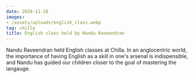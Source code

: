 ```yaml
---
date: 2020-11-18
images:
- /assets/uploads/english_class.webp
tag: chilla
title: English class held by Nandu Raveendran
---
```


Nandu Raveendran held English classes at Chilla. In an anglocentric world, 
the importance of having English as a skill in one's arsenal is indispensible,
and Nandu has guided our children closer to the goal of mastering the langauge.